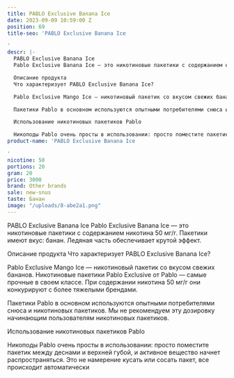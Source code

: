 ```yaml
---
title: PABLO Exclusive Banana Ice
date: 2023-09-09 10:59:00 Z
position: 69
title-seo: 'PABLO Exclusive Banana Ice

'
descr: |-
  PABLO Exclusive Banana Ice
  Pablo Exclusive Banana Ice — это никотиновые пакетики с содержанием никотина 50 мг/г. Пакетики имеют вкус: банан. Ледяная часть обеспечивает крутой эффект.

  Описание продукта
  Что характеризует PABLO Exclusive Banana Ice?

  Pablo Exclusive Mango Ice — никотиновый пакетик со вкусом свежих бананов. Никотиновые пакетики Pablo Exclusive от Pablo — самые прочные в своем классе. При содержании никотина 50 мг/г они конкурируют с более тяжелыми брендами.

  Пакетики Pablo в основном используются опытными потребителями снюса и никотиновых пакетиков. Мы не рекомендуем эту дозировку начинающим пользователям никотиновых пакетиков.

  Использование никотиновых пакетиков Pablo

  Никоподы Pablo очень просты в использовании: просто поместите пакетик между деснами и верхней губой, и активное вещество начнет распространяться. Это не намерение кусать или сосать пакет, все происходит автоматически
product-name: 'PABLO Exclusive Banana Ice

'
nicotine: 50
portions: 20
gram: 20
price: 3000
brand: Other brands
sale: new-snus
taste: Банан
image: "/uploads/8-abe2a1.png"
---
```


PABLO Exclusive Banana Ice
Pablo Exclusive Banana Ice — это никотиновые пакетики с содержанием никотина 50 мг/г. Пакетики имеют вкус: банан. Ледяная часть обеспечивает крутой эффект.

Описание продукта
Что характеризует PABLO Exclusive Banana Ice?

Pablo Exclusive Mango Ice — никотиновый пакетик со вкусом свежих бананов. Никотиновые пакетики Pablo Exclusive от Pablo — самые прочные в своем классе. При содержании никотина 50 мг/г они конкурируют с более тяжелыми брендами.

Пакетики Pablo в основном используются опытными потребителями снюса и никотиновых пакетиков. Мы не рекомендуем эту дозировку начинающим пользователям никотиновых пакетиков.

Использование никотиновых пакетиков Pablo

Никоподы Pablo очень просты в использовании: просто поместите пакетик между деснами и верхней губой, и активное вещество начнет распространяться. Это не намерение кусать или сосать пакет, все происходит автоматически